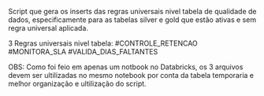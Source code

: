 Script que gera os inserts das regras universais nivel tabela de qualidade de dados, especificamente para as tabelas silver e gold que estão ativas e sem regra universal aplicada.

3 Regras universais nivel tabela:
#CONTROLE_RETENCAO
#MONITORA_SLA
#VALIDA_DIAS_FALTANTES

OBS: Como foi feio em apenas um notbook no Databricks, os 3 arquivos devem ser ultilizadas no mesmo notebook por conta da tabela temporaria e melhor organização e ultilização do script.
